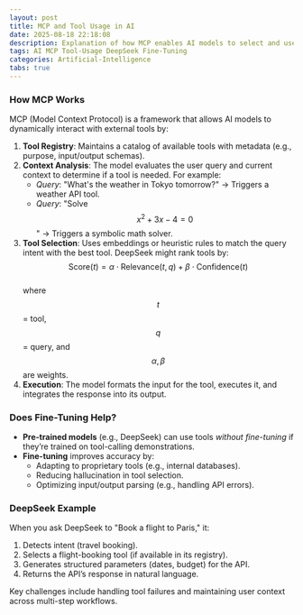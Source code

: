 ```yaml
---
layout: post  
title: MCP and Tool Usage in AI  
date: 2025-08-18 22:18:08  
description: Explanation of how MCP enables AI models to select and use external tools.  
tags: AI MCP Tool-Usage DeepSeek Fine-Tuning  
categories: Artificial-Intelligence  
tabs: true  
---
```


### How MCP Works  
MCP (Model Context Protocol) is a framework that allows AI models to dynamically interact with external tools by:  

1. **Tool Registry**: Maintains a catalog of available tools with metadata (e.g., purpose, input/output schemas).  
2. **Context Analysis**: The model evaluates the user query and current context to determine if a tool is needed. For example:  
   - *Query*: "What's the weather in Tokyo tomorrow?" → Triggers a weather API tool.  
   - *Query*: "Solve $$x^2 + 3x - 4 = 0$$" → Triggers a symbolic math solver.  
3. **Tool Selection**: Uses embeddings or heuristic rules to match the query intent with the best tool. DeepSeek might rank tools by:  
   $$ \text{Score}(t) = \alpha \cdot \text{Relevance}(t, q) + \beta \cdot \text{Confidence}(t) $$  
   where $$t$$ = tool, $$q$$ = query, and $$\alpha, \beta$$ are weights.  
4. **Execution**: The model formats the input for the tool, executes it, and integrates the response into its output.  

### Does Fine-Tuning Help?  
- **Pre-trained models** (e.g., DeepSeek) can use tools *without fine-tuning* if they’re trained on tool-calling demonstrations.  
- **Fine-tuning** improves accuracy by:  
  - Adapting to proprietary tools (e.g., internal databases).  
  - Reducing hallucination in tool selection.  
  - Optimizing input/output parsing (e.g., handling API errors).  

### DeepSeek Example  
When you ask DeepSeek to "Book a flight to Paris," it:  
1. Detects intent (travel booking).  
2. Selects a flight-booking tool (if available in its registry).  
3. Generates structured parameters (dates, budget) for the API.  
4. Returns the API’s response in natural language.  

Key challenges include handling tool failures and maintaining user context across multi-step workflows.